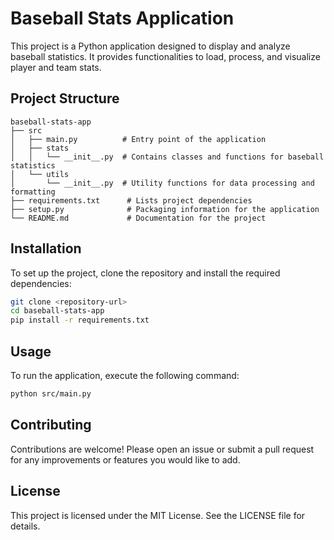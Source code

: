 # Baseball Stats Application

This project is a Python application designed to display and analyze baseball statistics. It provides functionalities to load, process, and visualize player and team stats.

## Project Structure

```
baseball-stats-app
├── src
│   ├── main.py          # Entry point of the application
│   ├── stats
│   │   └── __init__.py  # Contains classes and functions for baseball statistics
│   └── utils
│       └── __init__.py  # Utility functions for data processing and formatting
├── requirements.txt      # Lists project dependencies
├── setup.py              # Packaging information for the application
└── README.md             # Documentation for the project
```

## Installation

To set up the project, clone the repository and install the required dependencies:

```bash
git clone <repository-url>
cd baseball-stats-app
pip install -r requirements.txt
```

## Usage

To run the application, execute the following command:

```bash
python src/main.py
```

## Contributing

Contributions are welcome! Please open an issue or submit a pull request for any improvements or features you would like to add.

## License

This project is licensed under the MIT License. See the LICENSE file for details.